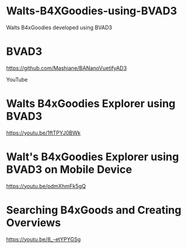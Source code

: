 # Walts-B4XGoodies-using-BVAD3
Walts B4xGoodies developed using BVAD3

# BVAD3

https://github.com/Mashiane/BANanoVuetifyAD3

YouTube

# Walts B4xGoodies Explorer using BVAD3

https://youtu.be/1ftTPYJ0BWk

# Walt's B4xGoodies Explorer using BVAD3 on Mobile Device

https://youtu.be/pdmXhmFk5gQ

# Searching B4xGoods and Creating Overviews

https://youtu.be/8_-etYPYGSg
